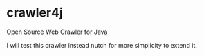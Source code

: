 crawler4j
=========

Open Source Web Crawler for Java

I will test this crawler instead nutch for more simplicity to extend it.

